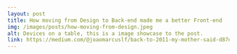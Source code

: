 ```yaml
---
layout: post
title: How moving from Design to Back-end made me a better Front-end
img: /images/posts/how-moving-from-design.jpeg
alt: Devices on a table, this is a image showcase to the post.
link: https://medium.com/@joaomarcuslf/back-to-2011-my-mother-said-d87dee1847e6
---
```

